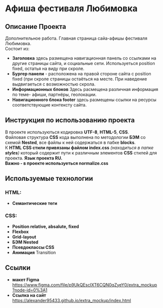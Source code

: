 # Афиша фестиваля Любимовка


## Описание Проекта
Дополнительное работа. Главная страница сайа-афишы фестиваля Любимовка.  
Состоит из:
- **Заголовка** здесь размещена навигационная панель со ссылками на другие страницы сайта, и социальные сети. Используеться position fixed, остатья на виду при скроле.
- **Бургер панели** - расположена на правой стороне сайта с position fixed (при скроле страницы остаёться на месте. При наведение выдвигаеться с возможностью скрола.
- **Информационных блоков** Здесь расмещена различная информация по теме- афиши, партнёры, геолокации. 
- **Навигационного блока footer** здесь размещены ссылки на ресурсы соответствующие контексту сайта.
## Инструкция по использованию проекта
В проекте используються кодировка **UTF-8**, **HTML-5**, **CSS**.  
Файловая структура **CSS** кода выполнена по методологии **БЭМ** со схемой **Nested**, все файлы к ней содержаться в пабке **blocks**.   
К **HTML**  **CSS стили привязаны файлом index.css** *(находиться в папке **styles**)* который содержит пути к различным элементов **CSS** стилей для проекта. 
**Язык проекта RU.**  
**Важно - в проекте используеться normalize.css** 

## Используемые технологии
### HTML:
- **Семантические теги**
### CSS:
- **Position relative, absalute, fixed**
- **Flexbox**
- **Grid-layout**
- **БЭМ Nested**
- **Псевдоклассы CSS**
- **Анимация**  Transition 

## Ссылки
- **макет Figma** https://www.figma.com/file/p9UkQEscIXT6CQN0qZyeY0/extra_mockup?node-id=0%3A1     
- **Ссылка на сайт** https://alexander95433.github.io/extra_mockup/index.html



 
